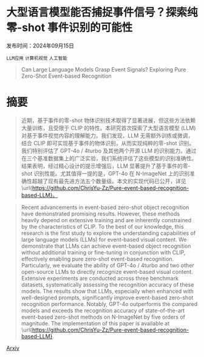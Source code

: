 # 大型语言模型能否捕捉事件信号？探索纯零-shot 事件识别的可能性

发布时间：2024年09月15日

`LLM应用` `计算机视觉` `人工智能`

> Can Large Language Models Grasp Event Signals? Exploring Pure Zero-Shot Event-based Recognition

# 摘要

> 近期，基于事件的零-shot 物体识别技术取得了显著进展，但这些方法依赖大量训练，且受限于 CLIP 的特性。本研究首次探索了大型语言模型 (LLM) 对基于事件视觉内容的理解能力。我们发现，LLM 无需额外训练或微调，结合 CLIP 即可实现基于事件的物体识别，从而实现纯粹的零-shot 识别。我们特别评估了 GPT-4o / 4turbo 及其他两个开源 LLM 的识别能力。通过在三个基准数据集上的广泛实验，我们系统评估了这些模型的识别准确性。结果表明，经过精心设计的提示增强后，LLM 显著提升了基于事件的零-shot 识别性能。尤其值得一提的是，GPT-4o 在 N-ImageNet 上的识别准确性超越了现有最先进方法五个数量级。本文的实现代码已公开，详见 \url{https://github.com/ChrisYu-Zz/Pure-event-based-recognition-based-LLM}。

> Recent advancements in event-based zero-shot object recognition have demonstrated promising results. However, these methods heavily depend on extensive training and are inherently constrained by the characteristics of CLIP. To the best of our knowledge, this research is the first study to explore the understanding capabilities of large language models (LLMs) for event-based visual content. We demonstrate that LLMs can achieve event-based object recognition without additional training or fine-tuning in conjunction with CLIP, effectively enabling pure zero-shot event-based recognition. Particularly, we evaluate the ability of GPT-4o / 4turbo and two other open-source LLMs to directly recognize event-based visual content. Extensive experiments are conducted across three benchmark datasets, systematically assessing the recognition accuracy of these models. The results show that LLMs, especially when enhanced with well-designed prompts, significantly improve event-based zero-shot recognition performance. Notably, GPT-4o outperforms the compared models and exceeds the recognition accuracy of state-of-the-art event-based zero-shot methods on N-ImageNet by five orders of magnitude. The implementation of this paper is available at \url{https://github.com/ChrisYu-Zz/Pure-event-based-recognition-based-LLM}.

[Arxiv](https://arxiv.org/abs/2409.09628)
